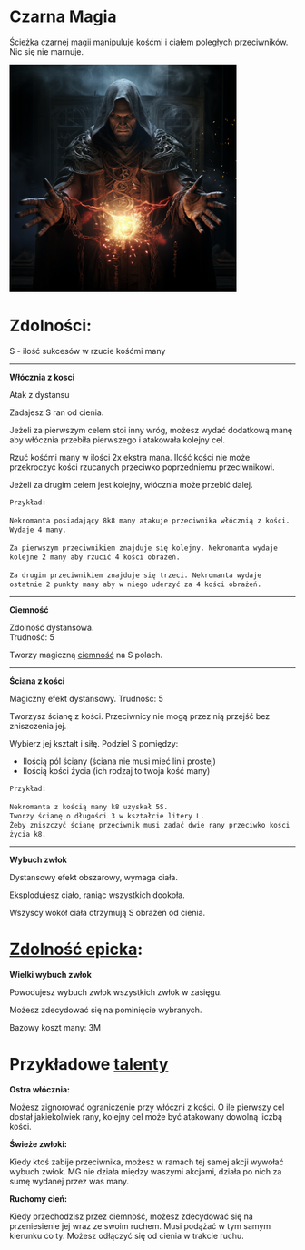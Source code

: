 # Czarna Magia

Ścieżka czarnej magii manipuluje kośćmi i ciałem poległych przeciwników. Nic się nie marnuje.

<img src="imgs/czarna-magia.png" width="400">

# Zdolności:

S - ilość sukcesów w rzucie kośćmi many

___

**Włócznia z kosci**

Atak z dystansu

Zadajesz S ran od cienia.

Jeżeli za pierwszym celem stoi inny wróg, możesz wydać dodatkową manę aby włócznia przebiła pierwszego i atakowała kolejny cel.

Rzuć kośćmi many w ilości 2x ekstra mana.
Ilość kości nie może przekroczyć kości rzucanych przeciwko poprzedniemu przeciwnikowi.

Jeżeli za drugim celem jest kolejny, włócznia może przebić dalej.

```
Przykład:

Nekromanta posiadający 8k8 many atakuje przeciwnika włócznią z kości.
Wydaje 4 many.

Za pierwszym przeciwnikiem znajduje się kolejny. Nekromanta wydaje kolejne 2 many aby rzucić 4 kości obrażeń.

Za drugim przeciwnikiem znajduje się trzeci. Nekromanta wydaje ostatnie 2 punkty many aby w niego uderzyć za 4 kości obrażeń.
```

___
**Ciemność**

Zdolność dystansowa.\
Trudność: 5

Tworzy magiczną [ciemność](/docs/efekty/ciemnosc.md) na S polach.
___
**Ściana z kości**

Magiczny efekt dystansowy.
Trudność: 5

Tworzysz ścianę z kości. Przeciwnicy nie mogą przez nią przejść bez zniszczenia jej.

Wybierz jej kształt i siłę.
Podziel S pomiędzy:
* Ilością pól ściany (ściana nie musi mieć linii prostej)
* Ilością kości życia (ich rodzaj to twoja kość many)
```
Przykład:

Nekromanta z kością many k8 uzyskał 5S.
Tworzy ścianę o długości 3 w kształcie litery L.
Żeby zniszczyć ścianę przeciwnik musi zadać dwie rany przeciwko kości życia k8.
```
___
**Wybuch zwłok**

Dystansowy efekt obszarowy, wymaga ciała.

Eksplodujesz ciało, raniąc wszystkich dookoła.

Wszyscy wokół ciała otrzymują S obrażeń od cienia.
# [Zdolność epicka](/docs/zdolnosc-epicka.md):

**Wielki wybuch zwłok**

Powodujesz wybuch zwłok wszystkich zwłok w zasięgu.

Możesz zdecydować się na pominięcie wybranych.

Bazowy koszt many: 3M

# Przykładowe [talenty](/docs/talent.md)

**Ostra włócznia:**

Możesz zignorować ograniczenie przy włóczni z kości. O ile pierwszy cel dostał jakiekolwiek rany, kolejny cel może być atakowany dowolną liczbą kości.

**Świeże zwłoki:**

Kiedy ktoś zabije przeciwnika, możesz w ramach tej samej akcji wywołać wybuch zwłok. MG nie działa między waszymi akcjami, działa po nich za sumę wydanej przez was many.

**Ruchomy cień:**

Kiedy przechodzisz przez ciemność, możesz zdecydować się na przeniesienie jej wraz ze swoim ruchem. Musi podążać w tym samym kierunku co ty. Możesz odłączyć się od cienia w trakcie ruchu.
